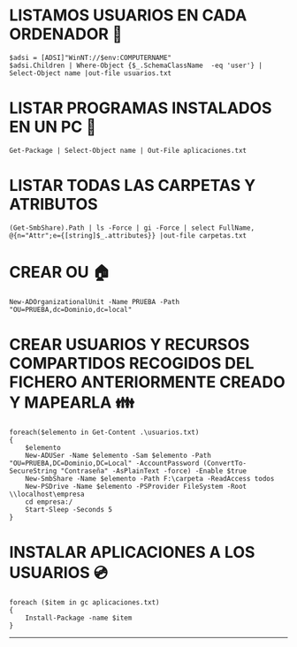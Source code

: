 # LISTAMOS USUARIOS EN CADA ORDENADOR :raising_hand:
```
$adsi = [ADSI]"WinNT://$env:COMPUTERNAME"
$adsi.Children | Where-Object {$_.SchemaClassName  -eq 'user'} | Select-Object name |out-file usuarios.txt
```
# LISTAR PROGRAMAS INSTALADOS EN UN PC :floppy_disk:
```
Get-Package | Select-Object name | Out-File aplicaciones.txt
```
# LISTAR TODAS LAS CARPETAS Y ATRIBUTOS 
```
(Get-SmbShare).Path | ls -Force | gi -Force | select FullName, @{n="Attr";e={[string]$_.attributes}} |out-file carpetas.txt
```
# CREAR OU :house:
```
New-ADOrganizationalUnit -Name PRUEBA -Path "OU=PRUEBA,dc=Dominio,dc=local"
```
# CREAR USUARIOS Y RECURSOS COMPARTIDOS RECOGIDOS DEL FICHERO ANTERIORMENTE CREADO Y MAPEARLA :family:
```
foreach($elemento in Get-Content .\usuarios.txt)
{
    $elemento
    New-ADUSer -Name $elemento -Sam $elemento -Path "OU=PRUEBA,DC=Dominio,DC=Local" -AccountPassword (ConvertTo-SecureString "Contraseña" -AsPlainText -force) -Enable $true
    New-SmbShare -Name $elemento -Path F:\carpeta -ReadAccess todos
    New-PSDrive -Name $elemento -PSProvider FileSystem -Root \\localhost\empresa
    cd empresa:/
    Start-Sleep -Seconds 5
}
```
# INSTALAR APLICACIONES A LOS USUARIOS :cd:
```
foreach ($item in gc aplicaciones.txt)
{
    Install-Package -name $item
}
```
---------------------------------------------------------------------------------------------------------------------



